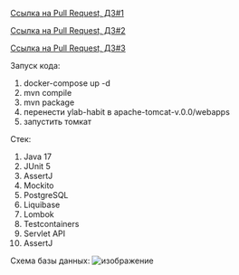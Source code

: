 [Ссылка на Pull Request, ДЗ#1](https://github.com/nikguscode/YLab/pull/1)

[Ссылка на Pull Request, ДЗ#2](https://github.com/nikguscode/YLab/pull/2)

[Ссылка на Pull Request, ДЗ#3](https://github.com/nikguscode/YLab/pull/3)

Запуск кода:
1) docker-compose up -d 
2) mvn compile
3) mvn package
4) перенести ylab-habit в apache-tomcat-v.0.0/webapps
5) запустить томкат

Стек:
1) Java 17
2) JUnit 5
3) AssertJ
4) Mockito
5) PostgreSQL
6) Liquibase
7) Lombok
8) Testcontainers
9) Servlet API
10) AssertJ

Схема базы данных:
![изображение](https://github.com/user-attachments/assets/68ae3dd9-e07f-4afd-8508-3871d7f9ea30)
